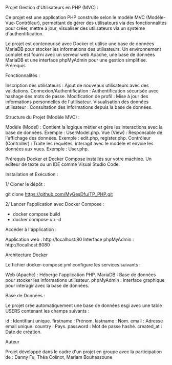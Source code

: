 Projet Gestion d'Utilisateurs en PHP (MVC) :

Ce projet est une application PHP construite selon le modèle MVC (Modèle-Vue-Contrôleur), permettant de gérer des utilisateurs via des fonctionnalités pour créer, mettre à jour, visualiser  des utilisateurs via un système d'authentification.

Le projet est conteneurisé avec Docker et utilise une base de données MariaDB pour stocker les informations des utilisateurs. Un environnement complet est fourni avec un serveur web Apache, une base de données MariaDB et une interface phpMyAdmin pour une gestion simplifiée.
Prérequis




Fonctionnalités :

Inscription des utilisateurs : Ajout de nouveaux utilisateurs avec des validations.
Connexion/Authentification : Authentification sécurisée avec hashage des mots de passe.
Modification de profil : Mise à jour des informations personnelles de l'utilisateur.
Visualisation des données utilisateur : Consultation des informations depuis la base de données.




Structure du Projet (Modèle MVC) :

Modèle (Model) : Contient la logique métier et gère les interactions avec la base de données. Exemple : UserModel.php.
Vue (View) : Responsable de l'affichage des données. Exemple : edit.php, register.php.
Contrôleur (Controller) : Traite les requêtes, interagit avec le modèle et envoie les données aux vues. Exemple : User.php.




Prérequis
Docker et Docker Compose installés sur votre machine.
Un éditeur de texte ou un IDE comme Visual Studio Code.



Installation et Exécution :

1/ Cloner le dépôt :

git clone https://github.com/MyGesDfu/TP_PHP.git

2/ Lancer l'application avec Docker Compose :

  - docker compose build
  - docker compose up -d

Accéder à l'application :

Application web : http://localhost:80
Interface phpMyAdmin : http://localhost:8080



Architecture Docker

Le fichier docker-compose.yml configure les services suivants :

Web (Apache) : Héberge l'application PHP.
MariaDB : Base de données pour stocker les informations utilisateur.
phpMyAdmin : Interface graphique pour interagir avec la base de données.

Base de Données :

Le projet crée automatiquement une base de données esgi avec une table USERS contenant les champs suivants :

id : Identifiant unique.
firstname : Prénom.
lastname : Nom.
email : Adresse email unique.
country : Pays.
password : Mot de passe hashé.
created_at : Date de création.

Auteur

Projet développé dans le cadre d'un projet en groupe avec la participation de : Danny Fu, Théa Colinot, Mariam Bouhassoune
